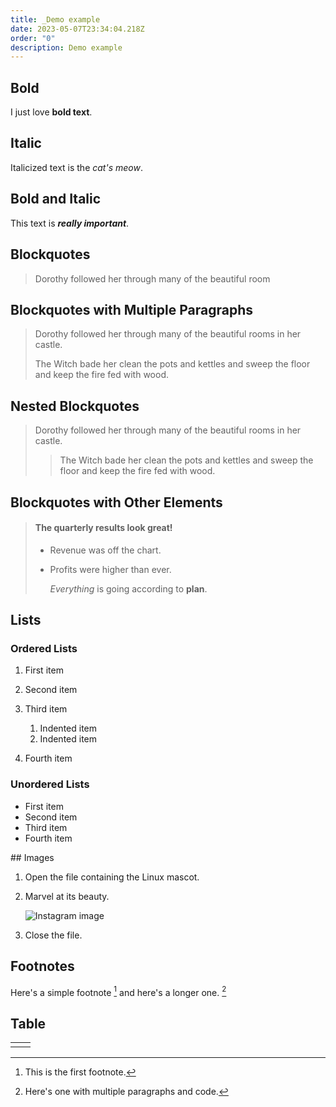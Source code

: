 ```yaml
---
title: _Demo example
date: 2023-05-07T23:34:04.218Z
order: "0"
description: Demo example
---
```

## Bold

I just love **bold text**.

## Italic

Italicized text is the *cat's meow*.

## Bold and Italic

This text is ***really important***.

## Blockquotes

> Dorothy followed her through many of the beautiful room

## Blockquotes with Multiple Paragraphs

> Dorothy followed her through many of the beautiful rooms in her castle.
>
> The Witch bade her clean the pots and kettles and sweep the floor and keep the fire fed with wood.

## Nested Blockquotes

> Dorothy followed her through many of the beautiful rooms in her castle.
>
> > The Witch bade her clean the pots and kettles and sweep the floor and keep the fire fed with wood.

## Blockquotes with Other Elements

> #### The quarterly results look great!
>
> * Revenue was off the chart.
> * Profits were higher than ever.
>
>   *Everything* is going according to **plan**.

## Lists

### Ordered Lists

1. First item
2. Second item
3. Third item

   1. Indented item
   2. Indented item
4. Fourth item

### Unordered Lists

* First item
* Second item
* Third item
* Fourth item

#﻿# Images

1. Open the file containing the Linux mascot.
2. Marvel at its beauty.

   ![Instagram image](/media/codsazbbjeb.jpg "Instagram image")
3. Close the file.

## Footnotes

Here's a simple footnote [^1] and here's a longer one. [^bignote]

[^1]: This is the first footnote.

[^bignote]: Here's one with multiple paragraphs and code.

## Table

|     |     |
| --- | --- |
|     |     |